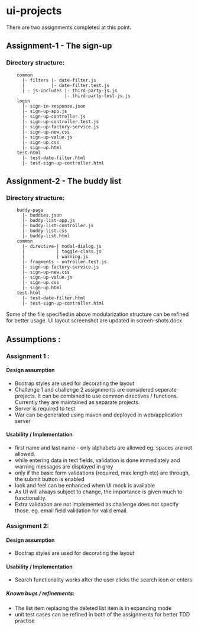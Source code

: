 # ui-projects
There are two assignments completed at this point.
## Assignment-1 - The sign-up
  ### Directory structure:
```
    common
      |- filters |- date-filter.js
      |          |- date-filter.test.js
      | - js-includes |- third-party-js.js
                      |- third-party-test-js.js
    login
      |- sign-in-response.json
      |- sign-up-app.js
      |- sign-up-controller.js
      |- sign-up-controller.test.js
      |- sign-up-factory-service.js
      |- sign-up-new.css
      |- sign-up-value.js
      |- sign-up.css
      |- sign-up.html
    test-html
      |- test-date-filter.html
      |- test-sign-up-controller.html
```
      
 ## Assignment-2 - The buddy list
  ### Directory structure:
```
    buddy-page
      |- buddies.json
      |- buddy-list-app.js
      |- buddy-list-controller.js
      |- buddy-list.css
      |- buddy-list.html
    common
      |- directive-| modal-dialog.js
      |            | toggle-class.js
      |            | warning.js
      |- fragments - ontroller.test.js
      |- sign-up-factory-service.js
      |- sign-up-new.css
      |- sign-up-value.js
      |- sign-up.css
      |- sign-up.html
    test-html
      |- test-date-filter.html
      |- test-sign-up-controller.html
 ```
  Some of the file specified in above modularization structure can be refined for better usage. 
  UI layout screenshot are updated in screen-shots.docx
  
  ## Assumptions :
  ### Assignment 1 :
  #### Design assumption
  - Bootrap styles are used for decorating the layout
  - Challenge 1 and challenge 2 assignments are considered seperate projects. It can be combined to use common directives / functions. Currently they are maintained as separate projects.
  - Server is required to test
  - War can be generated using maven and deployed in web/application server
 
  
  #### Usability / Implementation 
  - first name and last name - only alphabets are allowed eg. spaces are not allowed.
  - while entering data in text fields, validation is done immediately and warning messages are displayed in grey
  - only if the basic form validations (required, max length etc) are through, the submit button is enabled
  - look and feel can be enhanced when UI mock is available
  - As UI will always subject to change, the importance is given much to functionality.
  - Extra validation are not implemented as challenge does not specify those. eg. email field validation for valid email.
  
  
  ### Assignment 2:
  #### Design assumption
  - Bootrap styles are used for decorating the layout
  
  #### Usability / Implementation 
  * Search functionality works after the user clicks the search icon or enters
  
  ##### Known bugs / refinements:
  * The list item replacing the deleted list item is in expanding mode
  * unit test cases can be refined in both of the assignments for better TDD practise
